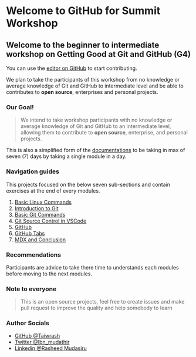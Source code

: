 # Welcome to GitHub for Summit Workshop

##  Welcome to the beginner to intermediate workshop on Getting Good at Git and GitHub (G4)

You can use the [editor on GitHub](https://github.com/Taiwrash/g4-workshop/edit/main/docs/index.md) to start contributing.

 We plan to take the participants of this workshop from no knowledge or average knowledge of Git and GitHub to intermediate level and be able to contributes to **open source**, enterprises and personal projects.

### Our Goal!
> We intend to take workshop participants with no knowledge or average knowledge of Git and GitHub to an intermediate level, allowing them to contribute to **open source**, enterprise, and personal projects.

This is also a simplified form of the [documentations]() to be taking in max of seven (7) days by taking a single module in a day.

### Navigation guides

This projects focused on the below seven sub-sections and contain exercises at the end of every modules.

1.  [Basic Linux Commands](/beginner-intermediate/0-basic-linux-commands.md)
2.  [Introduction to Git](/beginner-intermediate/1-intro-to-git.md)
3.  [Basic Git Commands](/beginner-intermediate/2-basic-git-commands.md)
4.  [Git Source Control in VSCode](/beginner-intermediate/3-git-in-vscode.md)
5.  [GitHub](/beginner-intermediate/4-github.md)
6.  [GitHub Tabs](/beginner-intermediate/5-github-tabs.md)
7.  [MDX and Conclusion](/beginner-intermediate/6-conclusion.md)

### Recommendations

Participants are advice to take there time to understands each modules before moving to the next modules.

### Note to everyone

> This is an open source projects, feel free to create issues and make pull request to improve the quality and help somebody to learn

### Author Socials

-   [GitHub @Taiwrash](https://github.com/Taiwrash)
-   [Twitter @Ibn_mudathir](https://twitter.com/Ibn_mudathir)
-   [Linkedin @Rasheed Mudasiru](https://linkedin.com/in/rasheedtaiwo)
